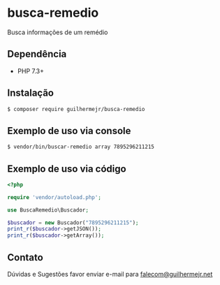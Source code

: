 # busca-remedio

Busca informações de um remédio

## Dependência

* PHP 7.3+

## Instalação

``` bash
$ composer require guilhermejr/busca-remedio
```

## Exemplo de uso via console

``` bash
$ vendor/bin/buscar-remedio array 7895296211215
```

## Exemplo de uso via código
```php
<?php

require 'vendor/autoload.php';

use BuscaRemedio\Buscador;

$buscador = new Buscador("7895296211215");
print_r($buscador->getJSON());
print_r($buscador->getArray());
```

## Contato
Dúvidas e Sugestões favor enviar e-mail para falecom@guilhermejr.net